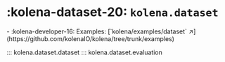 
# :kolena-dataset-20: `kolena.dataset`

<div class="grid cards" markdown>
- :kolena-developer-16: Examples: [`kolena/examples/dataset` ↗](https://github.com/kolenaIO/kolena/tree/trunk/examples)
</div>

::: kolena.dataset.dataset
::: kolena.dataset.evaluation

